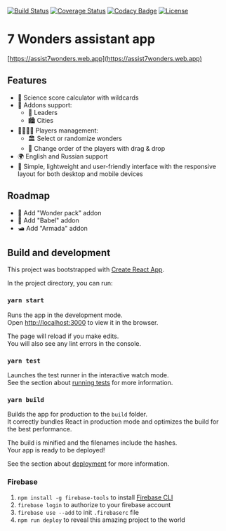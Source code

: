 [![Build Status](https://travis-ci.org/kirillunlimited/assist7wonders.svg?branch=master)](https://travis-ci.com/kirillunlimited/assist7wonders)
[![Coverage Status](https://coveralls.io/repos/github/kirillunlimited/assist7wonders/badge.svg?branch=testing)](https://coveralls.io/github/kirillunlimited/assist7wonders?branch=testing)
[![Codacy Badge](https://api.codacy.com/project/badge/Grade/4b5baa33b48e4995b5adc37a65cae574)](https://app.codacy.com/gh/kirillunlimited/assist7wonders?utm_source=github.com&utm_medium=referral&utm_content=kirillunlimited/assist7wonders&utm_campaign=Badge_Grade_Settings)
[![License](https://img.shields.io/github/license/kirillunlimited/assist7wonders)](https://github.com/kirillunlimited/assist7wonders/blob/master/LICENSE.md)

# 7 Wonders assistant app

[https://assist7wonders.web.app](https://assist7wonders.web.app)

## Features
* 🧪 Science score calculator with wildcards
* 🧩 Addons support:
  * 🦸 Leaders
  * 🏙️ Cities
* 👨‍👩‍👧‍👦 Players management:
  * 🏛 Select or randomize wonders
  * 🔄 Change order of the players with drag & drop
* 🌍 English and Russian support
* 📱 Simple, lightweight and user-friendly interface with the responsive layout for both desktop and mobile devices

## Roadmap
* 🗿 Add "Wonder pack" addon
* 🗼 Add "Babel" addon
* 🛥️ Add "Armada" addon

## Build and development

This project was bootstrapped with [Create React App](https://github.com/facebook/create-react-app).

In the project directory, you can run:

### `yarn start`

Runs the app in the development mode.\
Open [http://localhost:3000](http://localhost:3000) to view it in the browser.

The page will reload if you make edits.\
You will also see any lint errors in the console.

### `yarn test`

Launches the test runner in the interactive watch mode.\
See the section about [running tests](https://facebook.github.io/create-react-app/docs/running-tests) for more information.

### `yarn build`

Builds the app for production to the `build` folder.\
It correctly bundles React in production mode and optimizes the build for the best performance.

The build is minified and the filenames include the hashes.\
Your app is ready to be deployed!

See the section about [deployment](https://facebook.github.io/create-react-app/docs/deployment) for more information.

### Firebase
1. `npm install -g firebase-tools` to install [Firebase CLI](https://github.com/firebase/firebase-tools)
2. `firebase login` to authorize to your firebase account
3. `firebase use --add` to init `.firebaserc` file
4. `npm run deploy` to reveal this amazing project to the world
